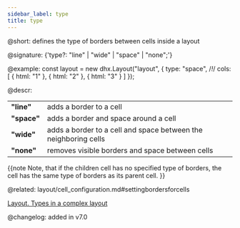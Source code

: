 ```yaml
---
sidebar_label: type
title: type
---          
```


@short: defines the type of borders between cells inside a layout

@signature: {'type?: "line" | "wide" | "space" | "none";'}

@example: 
const layout = new dhx.Layout("layout", {
    type: "space", /*!*/
    cols: [
        {
            html: "1"
        },
        {
            html: "2"
        },
        {
            html: "3"
        }
    ]
});



@descr: 

<table class="webixdoc_links">
	<tbody>
        <tr>
			<td class="webixdoc_links0"><b>"line"</b></td>
			<td>adds a border to a cell</td>
		</tr>
        <tr>
			<td class="webixdoc_links0"><b>"space"</b></td>
			<td>adds a border and space around a cell</td>
		</tr>
        <tr>
			<td class="webixdoc_links0"><b>"wide"</b></td>
			<td>adds a border to a cell and space between the neighboring cells</td>
		</tr>
        <tr>
			<td class="webixdoc_links0"><b>"none"</b></td>
			<td>removes visible borders and space between cells</td>
		</tr>
    </tbody>
</table>

{{note Note, that if the children cell has no specified type of borders, the cell has the same type of borders as its parent cell. }} 

@related: layout/cell_configuration.md#settingbordersforcells

[Layout. Types in a complex layout](https://snippet.dhtmlx.com/w00fgl57)

@changelog: added in v7.0

